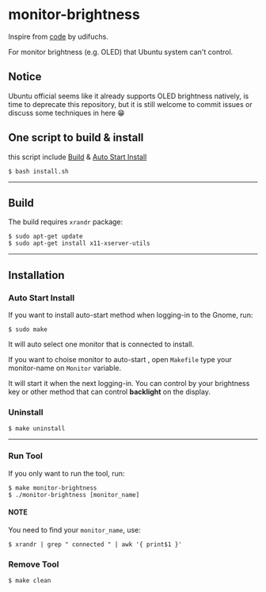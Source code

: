 # monitor-brightness

Inspire from [code](https://github.com/udifuchs/icc-brightness) by udifuchs.

For monitor brightness (e.g. OLED) that Ubuntu system can't control.

## Notice
Ubuntu official seems like it already supports OLED brightness natively, is time to deprecate this repository, but it is still welcome to commit  issues or discuss some techniques in here 😁

## One script to build & install
this script include [Build](#build) & [Auto Start Install](#auto-start-install)
```shell
$ bash install.sh
```

---

## Build

The build requires `xrandr` package:

```shell
$ sudo apt-get update
$ sudo apt-get install x11-xserver-utils
```

---

## Installation

### Auto Start Install

If you want to install auto-start method when logging-in to the Gnome, run:

```shell
$ sudo make
```

It will auto select one monitor that is connected to install.

If you want to choise monitor to auto-start , open `Makefile` type your monitor-name on `Monitor` variable.

It will start it when the next logging-in. You can control by your brightness key or other method that can control **backlight** on the display.

### Uninstall

```shell
$ make uninstall
```

---

### Run Tool

If you only want to run the tool, run:

```shell
$ make monitor-brightness
$ ./monitor-brightness [monitor_name]
```

#### NOTE

You need to find your `monitor_name`, use:

```shell
$ xrandr | grep " connected " | awk '{ print$1 }'
```

### Remove Tool

```shell
$ make clean
```
